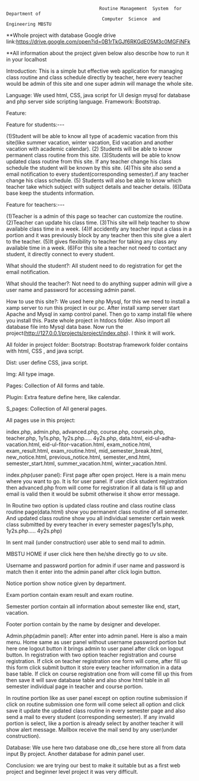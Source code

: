                                        Routine Management  System  for  Department of  
                                        Computer  Science  and  Engineering MBSTU

 **Whole project with database Google drive link:https://drive.google.com/open?id=0B1rTkGJf6RKGdE05M3c0MGFiNFk

**All information about the project given below also describe how to run it in your localhost


Introduction: 
This is a simple but effective web application for managing  class routine and class schedule directly by teacher, here every teacher
would be admin of this site and one super admin will manage the whole site.


Language:
We used html, CSS, java script for UI design mysql for database and php server side scripting language.
Framework: Bootstrap.

Feature:

Feature for students:---

(1)Student will  be able to know  all type of academic vacation from this site(like summer vacation, winter vacation, Eid vacation and another vacation with academic calendar).
(2) Students will be able to know permanent class routine from this site. 
(3)Students will be able to know updated class routine from this site. If any teacher change his class schedule the student will be known by this site.
(4)This site also send a email notification to every student(corresponding semester).if any teacher change his  class schedule.
 (5) Students will also be able to know  which teacher take which subject with subject details and teacher details.
(6)Data base keep the students information.

Feature for teachers:---

(1)Teacher is a admin of this page so teacher can customize the routine.
(2)Teacher can update his class time.
(3)This site will help teacher to show available class time in a week.
(4)If accidently any teacher input a class in a portion and it was previously block by any teacher then this site give a alert to the teacher.
(5)It gives flexibility to teacher for taking any class any available time in a week.
(6)For this site a teacher not need to contact any student, it directly connect to  every student.



What should the student?:
All student need to do registration  for get the email notification.



What should the teacher?:
Not need to do anything supper admin will give a user name and password for accessing admin panel.





How to use this site?:
We used here php Mysql, for this we need to install a xamp server to run this project in our pc. After install xamp server start Apache and Mysql in xamp control panel.
Then go to xamp install file where you install this. Paste whole project in htdocs folder. Also import all database file into Mysql  data base. Now run the project(http://127.0.0.1/projects/project/index.php). 
I think it will work.



All folder in project folder: 
Bootstrap: Bootstrap framework folder contains with html, CSS , and java script.

Dist: user define CSS, java script.

Img: All type image.

Pages: Collection of  All forms and table.

Plugin: Extra feature define here, like calendar.

S_pages: Collection of All general pages.



All pages use in this project:

index.php, admin.php, advanced.php, course.php, coursein.php, teacher.php, 1y1s.php, 1y2s.php.....  4y2s.php,  data.html, eid-ul-adha-vacation.html, eid-ul-fitor-vacation.html, exam_notice.html, exam_result.html, exam_routine.html, mid_semester_break.html, new_notice.html, previous_notice.html, semester_end.html, semester_start.html, summer_vacation.html, winter_vacation.html.

index.php(user panel): 
First page after open project. Here  is a main menu where you want to go. It is for user panel. If user click student registration then advanced.php from will come for registration if all data is fill up and email is valid then it would be submit otherwise it show error message.

In Routine two option is updated class routine and class routine class routine page(data.html) show you permanent class routine of all semester. And updated class routine show you all individual semester certain week class submitted by every teacher in every semester pages(1y1s.php, 1y2s.php.....  4y2s.php) 

In sent mail (under construction) user able to send mail to admin.

MBSTU HOME if user click here then he/she directly  go to uv site.

Username and password portion for admin if user name and password is match then it   enter into the admin panel after click login button.

Notice portion show notice given by department.

Exam portion contain exam result and exam routine.

Semester portion contain all information about semester like end, start, vacation.

Footer portion contain by the name by designer and developer.



Admin.php(admin panel):
After enter into admin panel. Here is also a  main menu. Home same as user panel without username password portion but here one logout button it brings admin to user panel after click on logout button.
In registration with two option teacher registration and course registration. If click on teacher registration one form will come, after fill up this form click submit button it store every teacher information in a data base table. If click on course registration one from will come fill up this from then save it will save database table and also show html table in all semester individual page in teacher and course portion.


In routine portion like as user panel except on option routine submission if click on routine submission one form will come select all option and click save it update the updated class routine in every semester page and also send a mail to every student (corresponding semester). 
If any invalid portion is select, like a portion is already select by another teacher it will show  alert message.
Mailbox receive the mail send by any user(under construction).


Database:
We use here two database one db_cse here store all from data input By project. Another database for admin panel user. 

Conclusion: we are trying our best to make it suitable but as a first web project and beginner level project it was very difficult.

 
 
 
                                        
 
